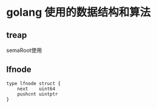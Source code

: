 # golang 使用的数据结构和算法

## treap 

semaRoot使用

## lfnode
```
type lfnode struct {
	next    uint64
	pushcnt uintptr
}

```
